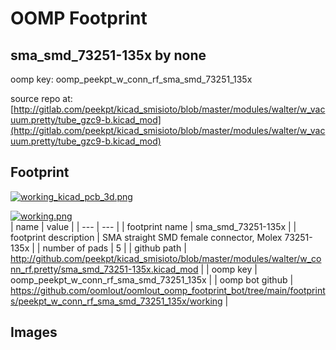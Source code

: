 # OOMP Footprint  
## sma_smd_73251-135x  by none  
  
oomp key: oomp_peekpt_w_conn_rf_sma_smd_73251_135x  
  
source repo at: [http://gitlab.com/peekpt/kicad_smisioto/blob/master/modules/walter/w_vacuum.pretty/tube_gzc9-b.kicad_mod](http://gitlab.com/peekpt/kicad_smisioto/blob/master/modules/walter/w_vacuum.pretty/tube_gzc9-b.kicad_mod)  
## Footprint  
  
[![working_kicad_pcb_3d.png](working_kicad_pcb_3d_600.png)](working_kicad_pcb_3d.png)  
  
[![working.png](working_600.png)](working.png)  
| name | value | 
| --- | --- | 
| footprint name | sma_smd_73251-135x | 
| footprint description | SMA straight SMD female connector, Molex 73251-135x | 
| number of pads | 5 | 
| github path | http://github.com/peekpt/kicad_smisioto/blob/master/modules/walter/w_conn_rf.pretty/sma_smd_73251-135x.kicad_mod | 
| oomp key | oomp_peekpt_w_conn_rf_sma_smd_73251_135x | 
| oomp bot github | https://github.com/oomlout/oomlout_oomp_footprint_bot/tree/main/footprints/peekpt_w_conn_rf_sma_smd_73251_135x/working | 
## Images  
